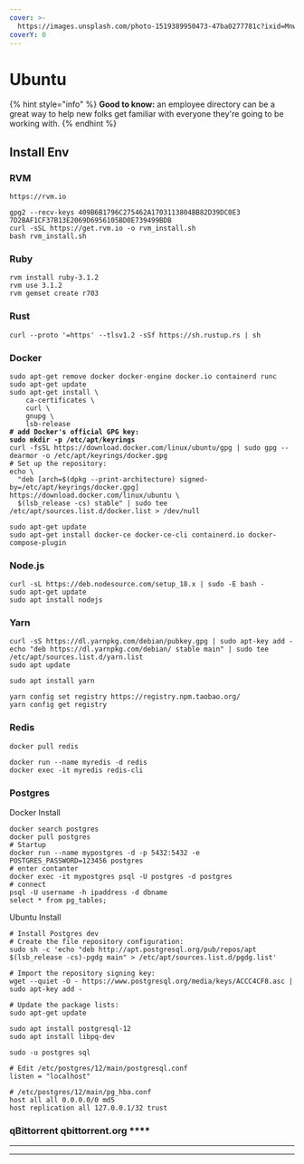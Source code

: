 ```yaml
---
cover: >-
  https://images.unsplash.com/photo-1519389950473-47ba0277781c?ixid=MnwxMjA3fDB8MHxwaG90by1wYWdlfHx8fGVufDB8fHx8&ixlib=rb-1.2.1&auto=format&fit=crop&w=2970&q=80
coverY: 0
---
```


# Ubuntu

{% hint style="info" %}
**Good to know:** an employee directory can be a great way to help new folks get familiar with everyone they're going to be working with.
{% endhint %}

## Install Env

### RVM

```
https://rvm.io

gpg2 --recv-keys 409B6B1796C275462A1703113804BB82D39DC0E3 7D2BAF1CF37B13E2069D6956105BD0E739499BDB
curl -sSL https://get.rvm.io -o rvm_install.sh
bash rvm_install.sh

```

### Ruby

```
rvm install ruby-3.1.2
rvm use 3.1.2
rvm gemset create r703

```

### Rust

```
curl --proto '=https' --tlsv1.2 -sSf https://sh.rustup.rs | sh
```

### Docker

<pre><code>sudo apt-get remove docker docker-engine docker.io containerd runc
sudo apt-get update
sudo apt-get install \
    ca-certificates \
    curl \
    gnupg \
    lsb-release
<strong># add Docker's official GPG key:
</strong><strong>sudo mkdir -p /etc/apt/keyrings
</strong>curl -fsSL https://download.docker.com/linux/ubuntu/gpg | sudo gpg --dearmor -o /etc/apt/keyrings/docker.gpg    
# Set up the repository:
echo \
  "deb [arch=$(dpkg --print-architecture) signed-by=/etc/apt/keyrings/docker.gpg] https://download.docker.com/linux/ubuntu \
  $(lsb_release -cs) stable" | sudo tee /etc/apt/sources.list.d/docker.list > /dev/null</code></pre>

```
sudo apt-get update
sudo apt-get install docker-ce docker-ce-cli containerd.io docker-compose-plugin

```



### Node.js

```
curl -sL https://deb.nodesource.com/setup_18.x | sudo -E bash -
sudo apt-get update
sudo apt install nodejs

```

### Yarn

```
curl -sS https://dl.yarnpkg.com/debian/pubkey.gpg | sudo apt-key add -
echo "deb https://dl.yarnpkg.com/debian/ stable main" | sudo tee /etc/apt/sources.list.d/yarn.list
sudo apt update

sudo apt install yarn

yarn config set registry https://registry.npm.taobao.org/
yarn config get registry
```

### **Redis**

```
docker pull redis

docker run --name myredis -d redis
docker exec -it myredis redis-cli

```

### **Postgres**

Docker Install&#x20;

```
docker search postgres
docker pull postgres
# Startup
docker run --name mypostgres -d -p 5432:5432 -e POSTGRES_PASSWORD=123456 postgres
# enter contanter
docker exec -it mypostgres psql -U postgres -d postgres
# connect
psql -U username -h ipaddress -d dbname
select * from pg_tables;

```

Ubuntu Install

```
# Install Postgres dev
# Create the file repository configuration:
sudo sh -c 'echo "deb http://apt.postgresql.org/pub/repos/apt $(lsb_release -cs)-pgdg main" > /etc/apt/sources.list.d/pgdg.list'

# Import the repository signing key:
wget --quiet -O - https://www.postgresql.org/media/keys/ACCC4CF8.asc | sudo apt-key add -

# Update the package lists:
sudo apt-get update

sudo apt install postgresql-12
sudo apt install libpq-dev

sudo -u postgres sql
```

```
# Edit /etc/postgres/12/main/postgresql.conf
listen = "localhost"

# /etc/postgres/12/main/pg_hba.conf
host all all 0.0.0.0/0 md5
host replication all 127.0.0.1/32 trust
```

###

### qBittorrent qbittorrent.org ****&#x20;

****

****
